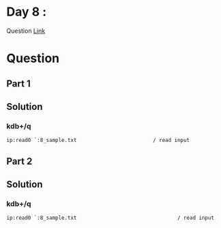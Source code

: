 # Day 8 : 

Question [Link](https://adventofcode.com/2023/day/8) 

# Question
## Part 1

## Solution
### kdb+/q
```
ip:read0 `:8_sample.txt                         / read input
```
## Part 2

## Solution
### kdb+/q
```
ip:read0 `:8_sample.txt                                 / read input
```